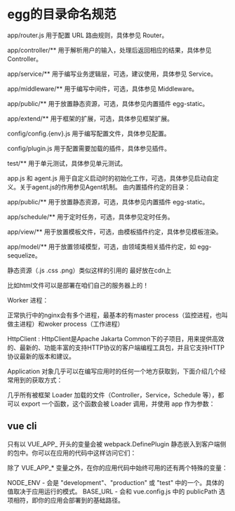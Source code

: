 # egg的目录命名规范

app/router.js 用于配置 URL 路由规则，具体参见 Router。

app/controller/** 用于解析用户的输入，处理后返回相应的结果，具体参见 Controller。

app/service/** 用于编写业务逻辑层，可选，建议使用，具体参见 Service。

app/middleware/** 用于编写中间件，可选，具体参见 Middleware。

app/public/** 用于放置静态资源，可选，具体参见内置插件 egg-static。

app/extend/** 用于框架的扩展，可选，具体参见框架扩展。

config/config.{env}.js 用于编写配置文件，具体参见配置。

config/plugin.js 用于配置需要加载的插件，具体参见插件。


test/** 用于单元测试，具体参见单元测试。


app.js 和 agent.js 用于自定义启动时的初始化工作，可选，具体参见启动自定义。关于agent.js的作用参见Agent机制。
由内置插件约定的目录：

app/public/** 用于放置静态资源，可选，具体参见内置插件 egg-static。


app/schedule/** 用于定时任务，可选，具体参见定时任务。


app/view/** 用于放置模板文件，可选，由模板插件约定，具体参见模板渲染。


app/model/** 用于放置领域模型，可选，由领域类相关插件约定，如 egg-sequelize。



静态资源（.js .css .png）类似这样的引用的 最好放在cdn上

比如html文件可以是部署在咱们自己的服务器上的！



Worker 进程：

正常执行中的nginx会有多个进程，最基本的有master process（监控进程，也叫做主进程）和woker process（工作进程）


HttpClient :
HttpClient是Apache Jakarta Common下的子项目，用来提供高效的、最新的、功能丰富的支持HTTP协议的客户端编程工具包，并且它支持HTTP协议最新的版本和建议。


Application 对象几乎可以在编写应用时的任何一个地方获取到，下面介绍几个经常用到的获取方式：

几乎所有被框架 Loader 加载的文件（Controller，Service，Schedule 等），都可以 export 一个函数，这个函数会被 Loader 调用，并使用 app 作为参数：


## vue cli

只有以 VUE_APP_ 开头的变量会被 webpack.DefinePlugin 静态嵌入到客户端侧的包中。你可以在应用的代码中这样访问它们：

除了 VUE_APP_* 变量之外，在你的应用代码中始终可用的还有两个特殊的变量：

NODE_ENV - 会是 "development"、"production" 或 "test" 中的一个。具体的值取决于应用运行的模式。
BASE_URL - 会和 vue.config.js 中的 publicPath 选项相符，即你的应用会部署到的基础路径。
